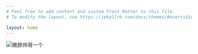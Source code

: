 ```yaml
---
# Feel free to add content and custom Front Matter to this file.
# To modify the layout, see https://jekyllrb.com/docs/themes/#overriding-theme-defaults

layout: home
---
```


![微胖帅哥一个](http://pf1gwfhv7.bkt.clouddn.com/11853564.png)

